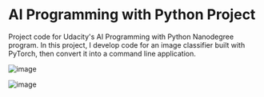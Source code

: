 # AI Programming with Python Project

Project code for Udacity's AI Programming with Python Nanodegree program. In this project, I develop code for an image classifier built with PyTorch, then convert it into a command line application.

![image](https://github.com/ardbramantyo/flower-classifier/assets/37673834/158ab24d-be66-4d3d-aa9d-1d6f7342beea)

![image](https://github.com/ardbramantyo/flower-classifier/assets/37673834/3fc43e3d-5d97-4f73-ad1f-960aded94531)
